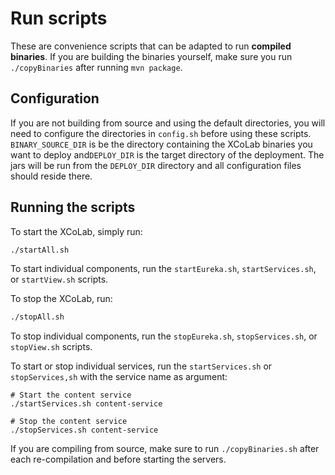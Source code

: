# Run scripts

These are convenience scripts that can be adapted
to run **compiled binaries**. If you are building
the binaries yourself, make sure you run 
`./copyBinaries` after running `mvn package`.

## Configuration

If you are not building from source and using the
default directories, you will need to configure
the directories in `config.sh` before using these
scripts. `BINARY_SOURCE_DIR` is be the directory
containing the XCoLab binaries you want to deploy
and`DEPLOY_DIR` is the target directory of
the deployment. The jars will be run from the
`DEPLOY_DIR` directory and all configuration
files should reside there.

## Running the scripts

To start the XCoLab, simply run:

```bash
./startAll.sh
```

To start individual components, run the
`startEureka.sh`, `startServices.sh`,
or `startView.sh` scripts.

To stop the XCoLab, run:

```bash
./stopAll.sh
```

To stop individual components, run the 
`stopEureka.sh`, `stopServices.sh`,
or `stopView.sh` scripts.

To start or stop individual services, run the
`startServices.sh` or `stopServices,sh` with the
service name as argument:

```
# Start the content service
./startServices.sh content-service

# Stop the content service
./stopServices.sh content-service
```

If you are compiling from source, make sure to run
`./copyBinaries.sh` after each re-compilation and
before starting the servers.
